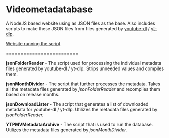 # Videometadatabase
A NodeJS based website using as JSON files as the base. Also includes scripts to make these JSON files from files generated by [youtube-dl](https://ytdl-org.github.io/youtube-dl/index.html) / [yt-dlp](https://github.com/yt-dlp/yt-dlp).

[Website running the script](https://finnrepo.a2hosted.com/YTPMV_Database)

=========================

__jsonFolderReader__ - The script used for processing the individual metadata files generated by youtube-dl / yt-dlp. Strips unneeded values and compiles them.

__jsonMonthDivider__ - The script that further processes the metadata. Takes all the metadata files generated by _jsonFolderReader_ and recompiles them based on release months.

__jsonDownloadLister__ - The script that generates a list of downloaded metadata for youtube-dl / yt-dlp. Utilizes the metadata files generated by _jsonFolderReader._

__YTPMVMetadataArchive__ - The script that is used to run the database. Utilizes the metadata files generated by _jsonMonthDivider._